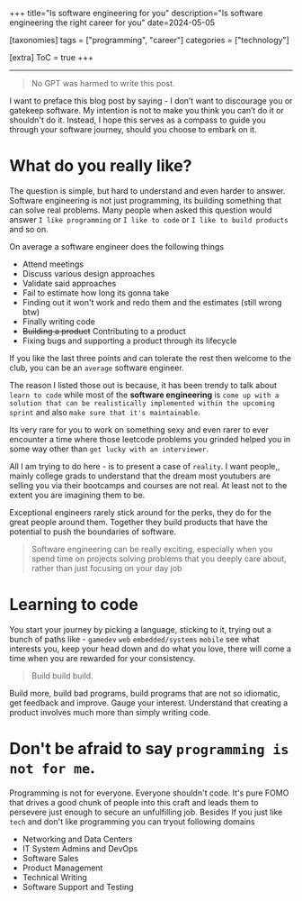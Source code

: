 +++
title="Is software engineering for you"
description="Is software engineering the right career for you"
date=2024-05-05

[taxonomies]
tags = ["programming", "career"]
categories = ["technology"]

[extra]
ToC = true
+++

---

> No GPT was harmed to write this post.

I want to preface this blog post by saying - I don’t want to discourage you or gatekeep software. My intention is not to make you think you can’t do it or shouldn't do it. Instead, I hope this serves as a compass to guide you through your software journey, should you choose to embark on it.

# What do you really like?

The question is simple, but hard to understand and even harder to answer. Software engineering is not just programming, its building something that can solve real problems. Many people when asked this question would answer `I like programming` or `I like to code` or `I like to build products` and so on. 

On average a software engineer does the following things
- Attend meetings
- Discuss various design approaches
- Validate said approaches
- Fail to estimate how long its gonna take
- Finding out it won't work and redo them and the estimates (still wrong btw)
- Finally writing code
- ~~Building a product~~ Contributing to a product
- Fixing bugs and supporting a product through its lifecycle

If you like the last three points and can tolerate the rest then welcome to the club, you can be an `average` software engineer. 

The reason I listed those out is because, it has been trendy to talk about `learn to code` while most of the **software engineering** is `come up with a solution that can be realistically implemented within the upcoming sprint` and also `make sure that it's maintainable`. 

Its very rare for you to work on something sexy and even rarer to ever encounter a time where those leetcode problems you grinded helped you in some way other than `get lucky with an interviewer`.

All I am trying to do here - is to present a case of `reality`. I want people,, mainly college grads to understand that the dream most youtubers are selling you via their bootcamps and courses are not real. At least not to the extent you are imagining them to be. 

Exceptional engineers rarely stick around for the perks, they do for the great people around them. Together they build products that have the potential to push the boundaries of software.

> Software engineering can be really exciting, especially when you spend time on projects solving problems that you deeply care about, rather than just focusing on your day job

# Learning to code

You start your journey by picking a language, sticking to it, trying out a bunch of paths like - `gamedev` `web` `embedded/systems` `mobile` see what interests you, keep your head down and do what you love, there will come a time when you are rewarded for your consistency.

> Build build build.

Build more, build bad programs, build programs that are not so idiomatic, get feedback and improve. Gauge your interest. Understand that creating a product involves much more than simply writing code. 

# Don't be afraid to say `programming is not for me`.

Programming is not for everyone. Everyone shouldn't code. It's pure FOMO that drives a good chunk of people into this craft and leads them to persevere just enough to secure an unfulfilling job. Besides If you just like `tech` and don't like programming you can tryout following domains

- Networking and Data Centers
- IT System Admins and DevOps
- Software Sales
- Product Management
- Technical Writing
- Software Support and Testing
